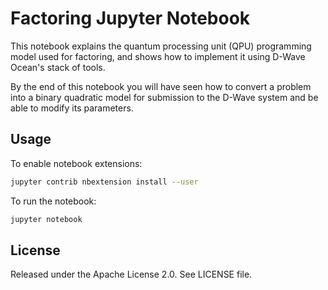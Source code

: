 # Factoring Jupyter Notebook

This notebook explains the quantum processing unit (QPU) programming model used 
for factoring, and shows how to implement it using D-Wave Ocean's stack of 
tools.

By the end of this notebook you will have seen how to convert a problem into 
a binary quadratic model for submission to the D-Wave system and be able to modify 
its parameters.

## Usage

To enable notebook extensions:

```bash
jupyter contrib nbextension install --user
```

To run the notebook:

```bash
jupyter notebook
```

## License

Released under the Apache License 2.0. See LICENSE file.
